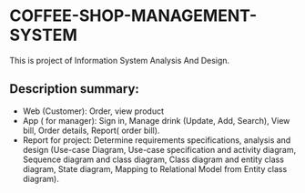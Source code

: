 # COFFEE-SHOP-MANAGEMENT-SYSTEM
This is project of Information System Analysis And Design.

## Description summary: 
- Web (Customer): Order, view product
- App ( for manager): Sign in, Manage drink (Update, Add, Search), View bill, Order details, Report( order bill).
- Report for project: Determine requirements specifications, analysis and design (Use-case Diagram, Use-case specification and activity diagram, Sequence diagram and class diagram, Class diagram and entity class diagram, State diagram, Mapping to Relational Model from Entity class diagram).
